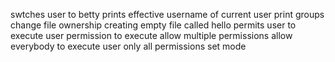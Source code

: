 swtches user to betty
prints effective username of current user
print groups
change file ownership
creating empty file called hello
permits user to execute
user permission to execute
allow multiple permissions
allow everybody to execute
user only all permissions
set mode
